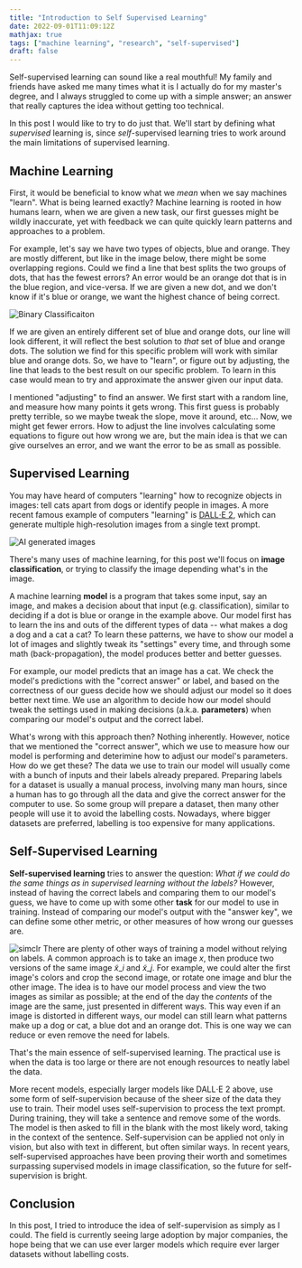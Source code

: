 ```yaml
---
title: "Introduction to Self Supervised Learning"
date: 2022-09-01T11:09:12Z
mathjax: true
tags: ["machine learning", "research", "self-supervised"]
draft: false 
---
```


Self-supervised learning can sound like a real mouthful!
My family and friends have asked me many times what it is I actually do for 
my master's degree, and I always struggled to come up with a simple answer; 
an answer that really captures the idea without getting too technical.

In this post I would like to try to do just that.
We'll start by defining what *supervised* learning is, since *self*-supervised
learning tries to work around the main limitations of supervised learning.

## Machine Learning
First, it would be beneficial to know what we *mean* when we say machines "learn".
What is being learned exactly?
Machine learning is rooted in how humans learn, when we are given a new task, our first
guesses might be wildly inaccurate, yet with feedback we can quite quickly learn patterns
and approaches to a problem.

For example, let's say we have two types of objects, blue and orange. 
They are mostly different, but like in the image below, there might be some overlapping regions.
Could we find a line that best splits the two groups of dots, that has the fewest errors?
An error would be an orange dot that is in the blue region, and vice-versa.
If we are given a new dot, and we don't know if it's blue or orange, we want the highest chance of being correct.

![Binary Classificaiton](/binary_classification.png "Can we find a line that best separates blue and orange dots?")

If we are given an entirely different set of blue and orange dots, our line will look different, it will reflect 
the best solution to *that* set of blue and orange dots.
The solution we find for this specific problem will work with similar blue and orange dots.
So, we have to "learn", or figure out by adjusting, the line that leads to the best result on our specific problem.
To learn in this case would mean to try and approximate the answer given our input data.

I mentioned "adjusting" to find an answer.
We first start with a random line, and measure how many points it gets wrong. 
This first guess is probably pretty terrible, so we maybe tweak the slope, move it around, etc...
Now, we might get fewer errors.
How to adjust the line involves calculating some equations to figure out how wrong we are, but the main idea
is that we can give ourselves an error, and we want the error to be as small as possible.

## Supervised Learning
You may have heard of computers "learning" how to recognize objects in images: tell cats apart from
dogs or identify people in images.
A more recent famous example of computers "learning" is [DALL$\cdot$E 2](https://openai.com/dall-e-2/), which can generate
multiple high-resolution images from a single text prompt.

![AI generated images](/dalle2_example.png "A computer 'learned' what this prompt might look like.")

There's many uses of machine learning, for this post we'll focus on **image classification**, or trying to classify 
the image depending what's in the image.

A machine learning **model** is a program that takes some input, say an image, and makes a decision about that input (e.g. classification), 
similar to deciding if a dot is blue or orange in the example above.
Our model first has to learn the ins and outs of the different types of data -- what makes a dog a dog and a cat a cat?
To learn these patterns, we have to show our model a lot of images and slightly tweak its "settings" every time, and through 
some math (back-propagation), the model produces better and better guesses.

For example, our model predicts that an image has a cat.
We check the model's predictions with the "correct answer" or label, and based on the correctness of our guess decide how we should
adjust our model so it does better next time.
We use an algorithm to decide how our model should tweak the settings used in making decisions (a.k.a. **parameters**) when comparing our
model's output and the correct label.

What's wrong with this approach then?
Nothing inherently. 
However, notice that we mentioned the "correct answer", which we use to measure how our model is performing and deterimine how to adjust our model's parameters.
How do we get these? 
The data we use to train our model will usually come with a bunch of inputs and their labels already prepared.
Preparing labels for a dataset is usually a manual process, involving many man hours, since a human has to go through 
all the data and give the correct answer for the computer to use.
So some group will prepare a dataset, then many other people will use it to avoid the labelling costs.
Nowadays, where bigger datasets are preferred, labelling is too expensive for many applications.

## Self-Supervised Learning
**Self-supervised learning** tries to answer the question: *What if we could do the same things as in supervised learning
without the labels?*
However, instead of having the correct labels and comparing them to our model's guess, we have to come up with some
other **task** for our model to use in training.
Instead of comparing our model's output with the "answer key", we can define some other
metric, or other measures of how wrong our guesses are.

![simclr](/simclr.png "If we change the same image in different ways to create two versions of it, we could tell our model that they should still be quite similar because they contain the same object.")
There are plenty of other ways of training a model without relying on labels.
A common approach is to take an image $x$, then produce two versions of the same image $\tilde{x}\_i$
and $\tilde{x}\_j$.
For example, we could alter the first image's colors and crop the second image, or rotate one image
and blur the other image.
The idea is to have our model process and view the two images as similar as possible; at the end of 
the day the *contents* of the image are the same, just presented in different ways.
This way even if an image is distorted in different ways, our model can still learn what 
patterns make up a dog or cat, a blue dot and an orange dot.
This is one way we can reduce or even remove the need for labels.

That's the main essence of self-supervised learning.
The practical use is when the data is too large or there are not enough resources to 
neatly label the data.

More recent models, especially larger models like DALL$\cdot$E 2 above, use some form of 
self-supervision because of the sheer size of the data they use to train.
Their model uses self-supervision to process the text prompt.
During training, they will take a sentence and remove some of the words.
The model is then asked to fill in the blank with the most likely word, taking in the
context of the sentence.
Self-supervision can be applied not only in vision, but also with text in different, but often
similar ways.
In recent years, self-supervised approaches have been proving their worth and sometimes surpassing
supervised models in image classification, so the future for self-supervision is bright.



## Conclusion
In this post, I tried to introduce the idea of self-supervision as simply as I could.
The field is currently seeing large adoption by major companies, the hope being that we can use
ever larger models which require ever larger datasets without labelling costs.


